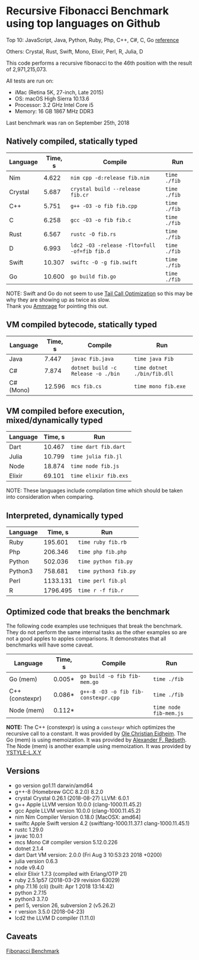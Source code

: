 # Recursive Fibonacci Benchmark using top languages on Github

Top 10: JavaScript, Java, Python, Ruby, Php, C++, C#, C, Go [reference](http://www.techworm.net/2016/09/top-10-popular-programming-languages-github.html)

Others: Crystal, Rust, Swift, Mono, Elixir, Perl, R, Julia, D

This code performs a recursive fibonacci to the 46th position with the result of 2,971,215,073.

All tests are run on:
 - iMac (Retina 5K, 27-inch, Late 2015)
 - OS: macOS High Sierra 10.13.6
 - Processor: 3.2 GHz Intel Core i5
 - Memory: 16 GB 1867 MHz DDR3

Last benchmark was ran on September 25th, 2018

## Natively compiled, statically typed

| Language | Time, s | Compile                                      | Run          |
|----------|---------|----------------------------------------------|--------------|
| Nim      |  4.622  | `nim cpp -d:release fib.nim`                 | `time ./fib` |
| Crystal  |  5.687  | `crystal build --release fib.cr`             | `time ./fib` |
| C++      |  5.751  | `g++ -O3 -o fib fib.cpp`                     | `time ./fib` |
| C        |  6.258  | `gcc -O3 -o fib fib.c`                       | `time ./fib` |
| Rust     |  6.567  | `rustc -O fib.rs`                            | `time ./fib` |
| D        |  6.993  | `ldc2 -O3 -release -flto=full -of=fib fib.d` | `time ./fib` |
| Swift    | 10.307  | `swiftc -O -g fib.swift`                     | `time ./fib` |
| Go       | 10.600  | `go build fib.go`                            | `time ./fib` |

NOTE: Swift and Go do not seem to use [Tail Call Optimization](https://en.wikipedia.org/wiki/Tail_call) so this may be why they are showing up as twice as slow.  
Thank you [Ammrage](https://github.com/AmmRage) for pointing this out.

## VM compiled bytecode, statically typed

| Language  | Time, s | Compile                            | Run                         |
|-----------|---------|------------------------------------|-----------------------------|
| Java      |  7.447  | `javac Fib.java`                   | `time java Fib`             |
| C#        |  7.874  | `dotnet build -c Release -o ./bin` | `time dotnet ./bin/fib.dll` |
| C# (Mono) | 12.596  | `mcs fib.cs`                       | `time mono fib.exe`         |

## VM compiled before execution, mixed/dynamically typed

| Language | Time, s  | Run                  |
|----------|----------|----------------------|
| Dart     | 10.467   | `time dart fib.dart` |
| Julia    | 10.799   | `time julia fib.jl`  |
| Node     | 18.874   | `time node fib.js`   |
| Elixir   | 69.101   | `time elixir fib.exs`|

NOTE: These languages include compilation time which should be taken into consideration when comparing.

## Interpreted, dynamically typed

| Language | Time, s  | Run                   |
|----------|----------|-----------------------|
| Ruby     |  195.601 | `time ruby fib.rb`    |
| Php      |  206.346 | `time php fib.php`    |
| Python   |  502.036 | `time python fib.py`  |
| Python3  |  758.681 | `time python3 fib.py` |
| Perl     | 1133.131 | `time perl fib.pl`    |
| R        | 1796.495 | `time r -f fib.r`     |

## Optimized code that breaks the benchmark

The following code examples use techniques that break the benchmark. They do not perform the same internal tasks as the other examples 
so are not a good apples to apples comparisons. It demonstrates that all benchmarks will have some caveat.

| Language        | Time, s  | Compile                              | Run                    |
|-----------------|----------|--------------------------------------|------------------------|
| Go (mem)        |  0.005*  | `go build -o fib fib-mem.go`         | `time ./fib`           |
| C++ (constexpr) |  0.086*  | `g++-8 -O3 -o fib fib-constexpr.cpp` | `time ./fib`           |
| Node (mem)      |  0.112*  |                                      | `time node fib-mem.js` |

**NOTE:**
The C++ (constexpr) is using a `constexpr` which optimizes the recursive call to a constant. It was provided by [Ole Christian Eidheim](https://gitlab.com/eidheim).
The Go (mem) is using memoization.  It was provided by [Alexander F. Rødseth](https://github.com/xyproto).
The Node (mem) is another example using memoization.  It was provided by [YSTYLE-L.X.Y](https://github.com/ystyle)

## Versions

- go version go1.11 darwin/amd64
- g++-8 (Homebrew GCC 8.2.0) 8.2.0
- crystal Crystal 0.26.1 (2018-08-27) LLVM: 6.0.1
- g++ Apple LLVM version 10.0.0 (clang-1000.11.45.2)
- gcc Apple LLVM version 10.0.0 (clang-1000.11.45.2)
- nim Nim Compiler Version 0.18.0 [MacOSX: amd64]
- swiftc Apple Swift version 4.2 (swiftlang-1000.11.37.1 clang-1000.11.45.1)
- rustc 1.29.0
- javac 10.0.1
- mcs Mono C# compiler version 5.12.0.226
- dotnet 2.1.4
- dart Dart VM version: 2.0.0 (Fri Aug 3 10:53:23 2018 +0200)
- julia version 0.6.3
- node v9.4.0
- elixir Elixir 1.7.3 (compiled with Erlang/OTP 21)
- ruby 2.5.1p57 (2018-03-29 revision 63029)
- php 7.1.16 (cli) (built: Apr  1 2018 13:14:42)
- python 2.7.15
- python3 3.7.0
- perl 5, version 26, subversion 2 (v5.26.2)
- r version 3.5.0 (2018-04-23)
- lcd2 the LLVM D compiler (1.11.0)

## Caveats

[Fibonacci Benchmark](https://crystal-lang.org/2016/07/15/fibonacci-benchmark.html)
